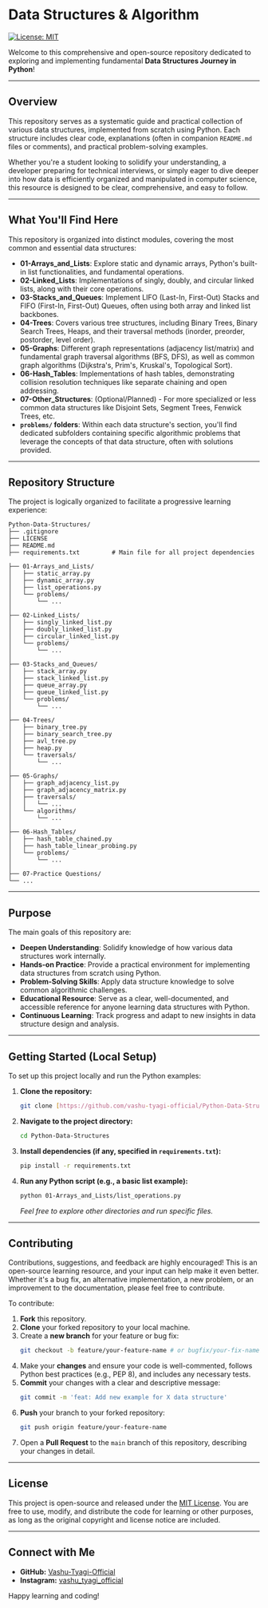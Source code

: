 # Data Structures & Algorithm 

[![License: MIT](https://img.shields.io/badge/License-MIT-yellow.svg)](LICENSE)

Welcome to this comprehensive and open-source repository dedicated to exploring and implementing fundamental **Data Structures Journey in Python**!

---

## Overview

This repository serves as a systematic guide and practical collection of various data structures, implemented from scratch using Python. Each structure includes clear code, explanations (often in companion `README.md` files or comments), and practical problem-solving examples.

Whether you're a student looking to solidify your understanding, a developer preparing for technical interviews, or simply eager to dive deeper into how data is efficiently organized and manipulated in computer science, this resource is designed to be clear, comprehensive, and easy to follow.

---

## What You'll Find Here

This repository is organized into distinct modules, covering the most common and essential data structures:

- **01-Arrays_and_Lists**: Explore static and dynamic arrays, Python's built-in list functionalities, and fundamental operations.
- **02-Linked_Lists**: Implementations of singly, doubly, and circular linked lists, along with their core operations.
- **03-Stacks_and_Queues**: Implement LIFO (Last-In, First-Out) Stacks and FIFO (First-In, First-Out) Queues, often using both array and linked list backbones.
- **04-Trees**: Covers various tree structures, including Binary Trees, Binary Search Trees, Heaps, and their traversal methods (inorder, preorder, postorder, level order).
- **05-Graphs**: Different graph representations (adjacency list/matrix) and fundamental graph traversal algorithms (BFS, DFS), as well as common graph algorithms (Dijkstra's, Prim's, Kruskal's, Topological Sort).
- **06-Hash_Tables**: Implementations of hash tables, demonstrating collision resolution techniques like separate chaining and open addressing.
- **07-Other_Structures**: (Optional/Planned) - For more specialized or less common data structures like Disjoint Sets, Segment Trees, Fenwick Trees, etc.
- **`problems/` folders**: Within each data structure's section, you'll find dedicated subfolders containing specific algorithmic problems that leverage the concepts of that data structure, often with solutions provided.

---

## Repository Structure

The project is logically organized to facilitate a progressive learning experience:

```
Python-Data-Structures/
├── .gitignore
├── LICENSE
├── README.md
├── requirements.txt         # Main file for all project dependencies

├── 01-Arrays_and_Lists/
│   ├── static_array.py
│   ├── dynamic_array.py
│   ├── list_operations.py
│   └── problems/
│       └── ...
│
├── 02-Linked_Lists/
│   ├── singly_linked_list.py
│   ├── doubly_linked_list.py
│   ├── circular_linked_list.py
│   └── problems/
│       └── ...
│
├── 03-Stacks_and_Queues/
│   ├── stack_array.py
│   ├── stack_linked_list.py
│   ├── queue_array.py
│   ├── queue_linked_list.py
│   └── problems/
│       └── ...
│
├── 04-Trees/
│   ├── binary_tree.py
│   ├── binary_search_tree.py
│   ├── avl_tree.py
│   ├── heap.py
│   └── traversals/
│       └── ...
│
├── 05-Graphs/
│   ├── graph_adjacency_list.py
│   ├── graph_adjacency_matrix.py
│   ├── traversals/
│   │   └── ...
│   └── algorithms/
│       └── ...
│
├── 06-Hash_Tables/
│   ├── hash_table_chained.py
│   ├── hash_table_linear_probing.py
│   └── problems/
│       └── ...
│
├── 07-Practice Questions/
└── ...
```

---

## Purpose

The main goals of this repository are:

- **Deepen Understanding**: Solidify knowledge of how various data structures work internally.
- **Hands-on Practice**: Provide a practical environment for implementing data structures from scratch using Python.
- **Problem-Solving Skills**: Apply data structure knowledge to solve common algorithmic challenges.
- **Educational Resource**: Serve as a clear, well-documented, and accessible reference for anyone learning data structures with Python.
- **Continuous Learning**: Track progress and adapt to new insights in data structure design and analysis.

---

## Getting Started (Local Setup)

To set up this project locally and run the Python examples:

1.  **Clone the repository:**
    ```bash
    git clone [https://github.com/vashu-tyagi-official/Python-Data-Structures.git](https://github.com/vashu-tyagi-official/Python-Data-Structures.git)
    ```
2.  **Navigate to the project directory:**
    ```bash
    cd Python-Data-Structures
    ```
3.  **Install dependencies (if any, specified in `requirements.txt`):**
    ```bash
    pip install -r requirements.txt
    ```
4.  **Run any Python script (e.g., a basic list example):**
    ```bash
    python 01-Arrays_and_Lists/list_operations.py
    ```
    _Feel free to explore other directories and run specific files._

---

## Contributing

Contributions, suggestions, and feedback are highly encouraged! This is an open-source learning resource, and your input can help make it even better. Whether it's a bug fix, an alternative implementation, a new problem, or an improvement to the documentation, please feel free to contribute.

To contribute:

1.  **Fork** this repository.
2.  **Clone** your forked repository to your local machine.
3.  Create a **new branch** for your feature or bug fix:
    ```bash
    git checkout -b feature/your-feature-name # or bugfix/your-fix-name
    ```
4.  Make your **changes** and ensure your code is well-commented, follows Python best practices (e.g., PEP 8), and includes any necessary tests.
5.  **Commit** your changes with a clear and descriptive message:
    ```bash
    git commit -m 'feat: Add new example for X data structure'
    ```
6.  **Push** your branch to your forked repository:
    ```bash
    git push origin feature/your-feature-name
    ```
7.  Open a **Pull Request** to the `main` branch of this repository, describing your changes in detail.

---

## License

This project is open-source and released under the [MIT License](LICENSE). You are free to use, modify, and distribute the code for learning or other purposes, as long as the original copyright and license notice are included.

---

## Connect with Me

- **GitHub:** [Vashu-Tyagi-Official](https://github.com/vashu-tyagi-official)
- **Instagram:** [vashu_tyagi_official](https://www.instagram.com/vashu_tyagi_official/)

Happy learning and coding!
